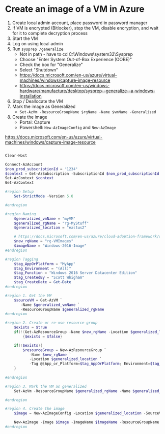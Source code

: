 # Create an image of a VM in Azure
1. Create local admin account, place password in password manager
1. If VM is encrypted (Bitlocker), stop the VM, disable encryption, and wait for it to complete decryption process
2. Start the VM
3. Log on using local admin
4. Run `sysprep /generalize`
    - Not in path - have to cd C:\Windows\system32\Sysprep
    - Choose "Enter System Out-of-Box Experience (OOBE)"
    - Check the box for "Generalize"
    - Select "Shutdown" 
    - https://docs.microsoft.com/en-us/azure/virtual-machines/windows/capture-image-resource
    - https://docs.microsoft.com/en-us/windows-hardware/manufacture/desktop/sysprep--generalize--a-windows-installation
5. Stop / Deallocate the VM
1. Mark the image as Generalized
    - `Set-AzVm -ResourceGroupName $rgName -Name $vmName -Generalized`
6. Create the image
    - Portal: Capture
    - Powershell: `New-AzImageConfig` and `New-AzImage`
    
https://docs.microsoft.com/en-us/azure/virtual-machines/windows/capture-image-resource    

```powershell

Clear-Host 

Connect-AzAccount
$non_prod_subscriptionId = "1234"
$context = Get-AzSubscription -SubscriptionId $non_prod_subscriptionId
Set-AzContext $context
Get-AzContext

#region Setup
    Set-StrictMode -Version 5.0 

#endregion

#region Naming
    $generalized_vmName = "myVM"
    $generalized_rgName = "rg-MyStuff"
    $generalized_location = "eastus2"

    # https://docs.microsoft.com/en-us/azure/cloud-adoption-framework/ready/azure-best-practices/naming-and-tagging
    $new_rgName = "rg-VMImages"
    $imageName = "Windows-2016-Image"
#endregion

#region Tagging    
    $tag_AppOrPlatform = "MyApp"
    $tag_Environment = "(All)"
    $tag_Function = "Windows 2016 Server Datacenter Edition"
    $tag_CreatedBy = "Scott Whigham"
    $tag_CreateDate = Get-Date
#endregion

#region 1. Get the VM
    $sourceVM = Get-AzVM `
       -Name $generalized_vmName `
       -ResourceGroupName $generalized_rgName 
#endregion

#region 2. Create or re-use resource group
    $exists = $true
    if(!(Get-AzResourceGroup -Name $new_rgName -Location $generalized_location -ErrorAction SilentlyContinue))
        {$exists = $false}

    if(!$exists){
        $resourceGroup = New-AzResourceGroup `
           -Name $new_rgName `
           -Location $generalized_location `
           -Tag @{App_or_Platform=$tag_AppOrPlatform; Environment=$tag_Environment; Function=$tag_Function; CreatedBy=$tag_CreatedBy; CreateDate=$tag_CreateDate} 
    }
            
#endregion

#region 3. Mark the VM as generalized
    Set-AzVm -ResourceGroupName $generalized_rgName -Name $generalized_vmName -Generalized

#endregion

#region 4. Create the image
    $image = New-AzImageConfig -Location $generalized_location -SourceVirtualMachineId $sourceVM.Id

    New-AzImage -Image $image -ImageName $imageName -ResourceGroupName $new_rgName
#endregion

```
